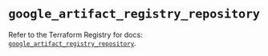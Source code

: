 # `google_artifact_registry_repository`

Refer to the Terraform Registry for docs: [`google_artifact_registry_repository`](https://registry.terraform.io/providers/hashicorp/google/6.8.0/docs/resources/artifact_registry_repository).
